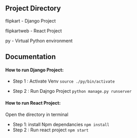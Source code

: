 ## Project Directory

flipkart - Django Project

flipkartweb - React Project

py - Virtual Python environment 


## Documentation
#### How to run Django Project:
- Step 1 : Activate Venv
```source ./py/bin/activate```

- Step 2 : Run Dajngo Project
 ```python manage.py runserver```


#### How to run React Project:

Open the directory in terminal 
- Step 1: install Npm dependancies
```npm install```
- Step 2 : Run react project 
```npm start```






